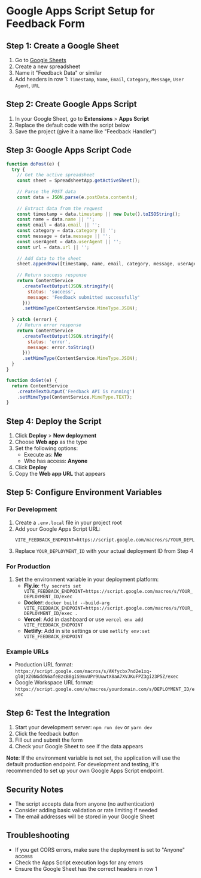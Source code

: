 # Google Apps Script Setup for Feedback Form

## Step 1: Create a Google Sheet
1. Go to [Google Sheets](https://sheets.google.com)
2. Create a new spreadsheet
3. Name it "Feedback Data" or similar
4. Add headers in row 1: `Timestamp`, `Name`, `Email`, `Category`, `Message`, `User Agent`, `URL`

## Step 2: Create Google Apps Script
1. In your Google Sheet, go to **Extensions** > **Apps Script**
2. Replace the default code with the script below
3. Save the project (give it a name like "Feedback Handler")

## Step 3: Google Apps Script Code

```javascript
function doPost(e) {
  try {
    // Get the active spreadsheet
    const sheet = SpreadsheetApp.getActiveSheet();
    
    // Parse the POST data
    const data = JSON.parse(e.postData.contents);
    
    // Extract data from the request
    const timestamp = data.timestamp || new Date().toISOString();
    const name = data.name || '';
    const email = data.email || '';
    const category = data.category || '';
    const message = data.message || '';
    const userAgent = data.userAgent || '';
    const url = data.url || '';
    
    // Add data to the sheet
    sheet.appendRow([timestamp, name, email, category, message, userAgent, url]);
    
    // Return success response
    return ContentService
      .createTextOutput(JSON.stringify({
        status: 'success',
        message: 'Feedback submitted successfully'
      }))
      .setMimeType(ContentService.MimeType.JSON);
      
  } catch (error) {
    // Return error response
    return ContentService
      .createTextOutput(JSON.stringify({
        status: 'error',
        message: error.toString()
      }))
      .setMimeType(ContentService.MimeType.JSON);
  }
}

function doGet(e) {
  return ContentService
    .createTextOutput('Feedback API is running')
    .setMimeType(ContentService.MimeType.TEXT);
}
```

## Step 4: Deploy the Script
1. Click **Deploy** > **New deployment**
2. Choose **Web app** as the type
3. Set the following options:
   - Execute as: **Me**
   - Who has access: **Anyone**
4. Click **Deploy**
5. Copy the **Web app URL** that appears

## Step 5: Configure Environment Variables

### For Development
1. Create a `.env.local` file in your project root
2. Add your Google Apps Script URL:
   ```
   VITE_FEEDBACK_ENDPOINT=https://script.google.com/macros/s/YOUR_DEPLOYMENT_ID/exec
   ```
3. Replace `YOUR_DEPLOYMENT_ID` with your actual deployment ID from Step 4

### For Production
1. Set the environment variable in your deployment platform:
   - **Fly.io**: `fly secrets set VITE_FEEDBACK_ENDPOINT=https://script.google.com/macros/s/YOUR_DEPLOYMENT_ID/exec`
   - **Docker**: `docker build --build-arg VITE_FEEDBACK_ENDPOINT=https://script.google.com/macros/s/YOUR_DEPLOYMENT_ID/exec .`
   - **Vercel**: Add in dashboard or use `vercel env add VITE_FEEDBACK_ENDPOINT`
   - **Netlify**: Add in site settings or use `netlify env:set VITE_FEEDBACK_ENDPOINT`

### Example URLs
- Production URL format: `https://script.google.com/macros/s/AKfycbx7nd2e1xq-gl0jXZ0NGddN6afeBzcB8giS9mvUPr9UuwtX8aA7XVJKuFPZ3gi23P5Z/exec`
- Google Workspace URL format: `https://script.google.com/a/macros/yourdomain.com/s/DEPLOYMENT_ID/exec`

## Step 6: Test the Integration
1. Start your development server: `npm run dev` or `yarn dev`
2. Click the feedback button
3. Fill out and submit the form
4. Check your Google Sheet to see if the data appears

**Note**: If the environment variable is not set, the application will use the default production endpoint. For development and testing, it's recommended to set up your own Google Apps Script endpoint.

## Security Notes
- The script accepts data from anyone (no authentication)
- Consider adding basic validation or rate limiting if needed
- The email addresses will be stored in your Google Sheet

## Troubleshooting
- If you get CORS errors, make sure the deployment is set to "Anyone" access
- Check the Apps Script execution logs for any errors
- Ensure the Google Sheet has the correct headers in row 1